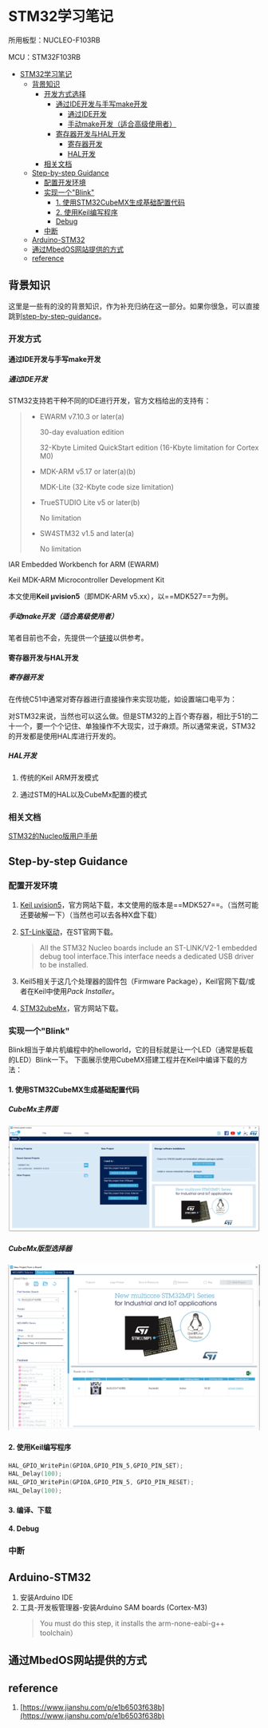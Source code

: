 <style>
    img::after {content: attr(alt);}
</style>

# STM32学习笔记
所用板型：NUCLEO-F103RB

MCU：STM32F103RB

- [STM32学习笔记](#stm32学习笔记)
  - [背景知识](#背景知识)
    - [开发方式选择](#开发方式选择)
      - [通过IDE开发与手写make开发](#通过ide开发与手写make开发)
        - [通过IDE开发](#通过ide开发)
        - [手动make开发（适合高级使用者）](#手动make开发适合高级使用者)
      - [寄存器开发与HAL开发](#寄存器开发与hal开发)
        - [寄存器开发](#寄存器开发)
        - [HAL开发](#hal开发)
    - [相关文档](#相关文档)
  - [Step-by-step Guidance](#step-by-step-guidance)
    - [配置开发环境](#配置开发环境)
    - [实现一个"Blink"](#实现一个blink)
      - [1. 使用STM32CubeMX生成基础配置代码](#1-使用stm32cubemx生成基础配置代码)
      - [2. 使用Keil编写程序](#2-使用keil编写程序)
      - [Debug](#debug)
    - [中断](#中断)
  - [Arduino-STM32](#arduino-stm32)
  - [通过MbedOS网站提供的方式](#通过mbedos网站提供的方式)
  - [reference](#reference)
  
## 背景知识
这里是一些有的没的背景知识，作为补充归纳在这一部分。如果你很急，可以直接跳到[step-by-step-guidance](#step-by-step-guidance)。
### 开发方式
#### 通过IDE开发与手写make开发
##### 通过IDE开发
STM32支持若干种不同的IDE进行开发，官方文档给出的支持有：
> - EWARM v7.10.3 or later(a)
> 
>   30-day evaluation edition
> 
>   32-Kbyte Limited QuickStart edition (16-Kbyte limitation for Cortex M0)
> - MDK-ARM v5.17 or later(a)(b)
> 
>   MDK-Lite (32-Kbyte code size limitation)
> 
> - TrueSTUDIO Lite v5 or later(b)
> 
>   No limitation
> 
> - SW4STM32 v1.5 and later(a)
> 
>   No limitation
> 
 IAR Embedded Workbench for ARM (EWARM)

Keil MDK-ARM Microcontroller Development Kit

本文使用**Keil µvision5**（即MDK-ARM v5.xx），以==MDK527==为例。
##### 手动make开发（适合高级使用者）
笔者目前也不会，先提供一个[链接](http://www.stmcu.org.cn/module/forum/thread-603753-1-1.html)以供参考。

#### 寄存器开发与HAL开发
##### 寄存器开发
在传统C51中通常对寄存器进行直接操作来实现功能，如设置端口电平为：

对STM32来说，当然也可以这么做。但是STM32的上百个寄存器，相比于51的二十一个，要一个个记住、单独操作不大现实，过于麻烦。所以通常来说，STM32的开发都是使用HAL库进行开发的。
##### HAL开发
1. 传统的Keil ARM开发模式

2. 通过STM的HAL以及CubeMx配置的模式
   


### 相关文档
[STM32的Nucleo版用户手册](https://www.stmcu.com.cn/Designresource/design_resource_detail?file_name=UM1724_STM32%E7%9A%8464%E5%BC%95%E8%84%9ANucleo%E6%9D%BF%E7%94%A8%E6%88%B7%E6%89%8B%E5%86%8C&lang=EN&ver=9&cat=user_manual)

## Step-by-step Guidance

### 配置开发环境
1. [Keil µvision5](https://www.keil.com/download/product/)，官方网站下载，本文使用的版本是==MDK527==。（当然可能还要破解一下）（当然也可以去各种X盘下载）

2. [ST-Link驱动](https://www.stmcu.com.cn/Designresource/design_resource_detail/file/315621/lang/EN/token/959ecda9e5c252b9b101db286ab1736f)，在ST官网下载。

    > All the STM32 Nucleo boards include an ST-LINK/V2-1 embedded debug tool interface.This interface needs a dedicated USB driver to be installed. 

3. Keil5相关于这几个处理器的固件包（Firmware Package），Keil官网下载/或者在Keil中使用*Pack Installer*。
   
4. [STM32ubeMx](https://www.st.com/zh/development-tools/stm32cubemx.html)，官方网站下载。

### 实现一个"Blink"
Blink相当于单片机编程中的helloworld，它的目标就是让一个LED（通常是板载的LED）Blink一下。
下面展示使用CubeMX搭建工程并在Keil中编译下载的方法：

#### 1. 使用STM32CubeMX生成基础配置代码
##### CubeMx主界面
![CubeMx主界面](STM32-learning-notes/CubeMX-main-interface.png)

##### CubeMx版型选择器
![CubeMx版型选择器](STM32-learning-notes/CubeMX-board-selector.png)

#### 2. 使用Keil编写程序
```C
HAL_GPIO_WritePin(GPIOA,GPIO_PIN_5,GPIO_PIN_SET);
HAL_Delay(100);
HAL_GPIO_WritePin(GPIOA,GPIO_PIN_5, GPIO_PIN_RESET);
HAL_Delay(100);
```
#### 3. 编译、下载
#### 4. Debug

### 中断

## Arduino-STM32
1. 安装Arduino IDE
2. 工具-开发板管理器-安装Arduino SAM boards (Cortex-M3)
   > You must do this step, it installs the arm-none-eabi-g++ toolchain）


## 通过MbedOS网站提供的方式
## reference
1. [https://www.jianshu.com/p/e1b6503f638b](https://www.jianshu.com/p/e1b6503f638b)